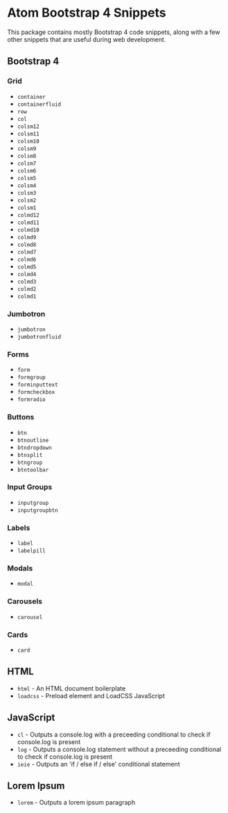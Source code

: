 # Atom Bootstrap 4 Snippets

This package contains mostly Bootstrap 4 code snippets, along with a few other snippets that are useful during web development.

## Bootstrap 4

### Grid

* `container`
* `containerfluid`
* `row`
* `col`
* `colsm12`
* `colsm11`
* `colsm10`
* `colsm9`
* `colsm8`
* `colsm7`
* `colsm6`
* `colsm5`
* `colsm4`
* `colsm3`
* `colsm2`
* `colsm1`
* `colmd12`
* `colmd11`
* `colmd10`
* `colmd9`
* `colmd8`
* `colmd7`
* `colmd6`
* `colmd5`
* `colmd4`
* `colmd3`
* `colmd2`
* `colmd1`

### Jumbotron

* `jumbotron`
* `jumbotronfluid`

### Forms

* `form`
* `formgroup`
* `forminputtext`
* `formcheckbox`
* `formradio`

### Buttons

* `btn`
* `btnoutline`
* `btndropdown`
* `btnsplit`
* `btngroup`
* `btntoolbar`

### Input Groups

* `inputgroup`
* `inputgroupbtn`

### Labels

* `label`
* `labelpill`

### Modals

* `modal`

### Carousels

* `carousel`

### Cards

* `card`

## HTML

* `html` - An HTML document boilerplate
* `loadcss` - Preload <link> element and LoadCSS JavaScript

## JavaScript

* `cl` - Outputs a console.log with a preceeding conditional to check if console.log is present
* `log` - Outputs a console.log statement without a preceeding conditional to check if console.log is present
* `ieie` - Outputs an 'if / else if / else' conditional statement

## Lorem Ipsum

* `lorem` - Outputs a lorem ipsum paragraph
